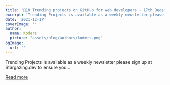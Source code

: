 ```yaml
---
title: '🚀10 Trending projects on GitHub for web developers - 17th December 2021'
excerpt: 'Trending Projects is available as a weekly newsletter please sign up at Stargazing.dev to ensure you...'
date: '2021-12-17'
coverImage: ''
author:
  name: Koders
  picture: "assets/blog/authors/koders.png"
ogImage:
  url: ''
---
```


Trending Projects is available as a weekly newsletter please sign up at Stargazing.dev to ensure you...

[Read more](https://dev.to/iainfreestone/10-trending-projects-on-github-for-web-developers-17th-december-2021-2fmn)
